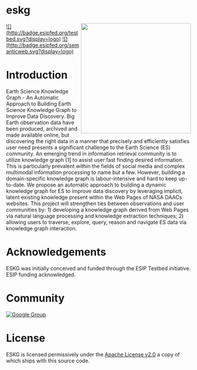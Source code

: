 # eskg

<img src="http://www.esipfed.org/sites/default/files/esip-logo.png" align="right" width="300" />
<a href="http://esipfed.org">![](http://badge.esipfed.org/testbed.svg?display=logo)</a>
<a href="http://wiki.esipfed.org/index.php/Semantic_Technologies">![](http://badge.esipfed.org/semanticweb.svg?display=logo)</a>

# Introduction

Earth Science Knowledge Graph - An Automatic Approach to Building Earth Science Knowledge Graph to Improve Data Discovery.
Big Earth observation data have been produced, archived and made available online, 
but discovering the right data in a manner that precisely and efficiently satisfies user need presents a
significant challenge to the Earth Science (ES) community. An emerging trend in information
retrieval community is to utilize knowledge graph [1] to assist user fast finding desired
information. This is particularly prevalent within the fields of social media and complex
multimodal information processing to name but a few. However, building a domain-specific
knowledge graph is labour-intensive and hard to keep up-to-date. We propose an automatic
approach to building a dynamic knowledge graph for ES to improve data discovery by
leveraging implicit, latent existing knowledge present within the Web Pages of NASA DAACs
websites. This project will strengthen ties between observations and user communities by: 1)
developing a knowledge graph derived from Web Pages via natural language processing and
knowledge extraction techniques; 2) allowing users to traverse, explore, query, reason and
navigate ES data via knowledge graph interaction.

# Acknowledgements

ESKG was initially conceived and funded through the ESIP Testbed initiative. ESIP funding acknowledged.

# Community

[![Google Group](https://img.shields.io/badge/-Google%20Group-lightgrey.svg)](https://groups.google.com/forum/#!forum/eskg-dev)

# License

ESKG is licensed permissively under the [Apache License v2.0](https://www.apache.org/licenses/LICENSE-2.0) 
a copy of which ships with this source code.
